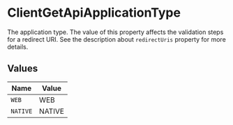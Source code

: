 # ClientGetApiApplicationType

The application type. The value of this property affects the validation steps for a redirect URI.
See the description about `redirectUris` property for more details.



## Values

| Name     | Value    |
| -------- | -------- |
| `WEB`    | WEB      |
| `NATIVE` | NATIVE   |